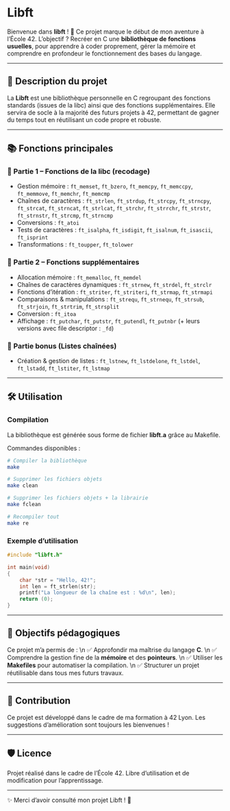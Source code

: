 # Libft

Bienvenue dans **libft** ! 🎉 Ce projet marque le début de mon aventure à l’École 42.
L’objectif ? Recréer en C une **bibliothèque de fonctions usuelles**, pour apprendre à coder proprement, gérer la mémoire et comprendre en profondeur le fonctionnement des bases du langage.

---

## 📝 Description du projet

La **Libft** est une bibliothèque personnelle en C regroupant des fonctions standards (issues de la libc) ainsi que des fonctions supplémentaires.
Elle servira de socle à la majorité des futurs projets à 42, permettant de gagner du temps tout en réutilisant un code propre et robuste.

---

## 📚 Fonctions principales

### 🔹 Partie 1 – Fonctions de la libc (recodage)

* Gestion mémoire : `ft_memset`, `ft_bzero`, `ft_memcpy`, `ft_memccpy`, `ft_memmove`, `ft_memchr`, `ft_memcmp`
* Chaînes de caractères : `ft_strlen`, `ft_strdup`, `ft_strcpy`, `ft_strncpy`, `ft_strcat`, `ft_strncat`, `ft_strlcat`, `ft_strchr`, `ft_strrchr`, `ft_strstr`, `ft_strnstr`, `ft_strcmp`, `ft_strncmp`
* Conversions : `ft_atoi`
* Tests de caractères : `ft_isalpha`, `ft_isdigit`, `ft_isalnum`, `ft_isascii`, `ft_isprint`
* Transformations : `ft_toupper`, `ft_tolower`

### 🔹 Partie 2 – Fonctions supplémentaires

* Allocation mémoire : `ft_memalloc`, `ft_memdel`
* Chaînes de caractères dynamiques : `ft_strnew`, `ft_strdel`, `ft_strclr`
* Fonctions d’itération : `ft_striter`, `ft_striteri`, `ft_strmap`, `ft_strmapi`
* Comparaisons & manipulations : `ft_strequ`, `ft_strnequ`, `ft_strsub`, `ft_strjoin`, `ft_strtrim`, `ft_strsplit`
* Conversion : `ft_itoa`
* Affichage : `ft_putchar`, `ft_putstr`, `ft_putendl`, `ft_putnbr` (+ leurs versions avec file descriptor : `_fd`)

### 🔹 Partie bonus (Listes chaînées)

* Création & gestion de listes : `ft_lstnew`, `ft_lstdelone`, `ft_lstdel`, `ft_lstadd`, `ft_lstiter`, `ft_lstmap`

---

## 🛠️ Utilisation

### Compilation

La bibliothèque est générée sous forme de fichier **libft.a** grâce au Makefile.

Commandes disponibles :

```bash
# Compiler la bibliothèque
make

# Supprimer les fichiers objets
make clean

# Supprimer les fichiers objets + la librairie
make fclean

# Recompiler tout
make re
```

### Exemple d’utilisation

```c
#include "libft.h"

int main(void)
{
    char *str = "Hello, 42!";
    int len = ft_strlen(str);
    printf("La longueur de la chaîne est : %d\n", len);
    return (0);
}
```

---

## 🚀 Objectifs pédagogiques

Ce projet m’a permis de : \n
✅ Approfondir ma maîtrise du langage **C**. \n
✅ Comprendre la gestion fine de la **mémoire** et des **pointeurs**. \n
✅ Utiliser les **Makefiles** pour automatiser la compilation. \n
✅ Structurer un projet réutilisable dans tous mes futurs travaux.

---

## 🤝 Contribution

Ce projet est développé dans le cadre de ma formation à 42 Lyon.
Les suggestions d’amélioration sont toujours les bienvenues !

---

## 🛡️ Licence

Projet réalisé dans le cadre de l’École 42.
Libre d’utilisation et de modification pour l’apprentissage.

---

✨ Merci d’avoir consulté mon projet Libft ! 🚀

